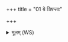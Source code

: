 +++
title = "01 ये त्रिषप्ताः"

+++
<details><summary>मूलम् (WS)</summary>

ये त्रिषप्ताः पर्यन्ति विश्वा रूपाणि बिभ्रतः । तु. शौ.सं. १.१]]  
वाचस्पतिर्बला तेषां तन्वमध्या दधातु मे ॥ १ ॥ पा. तन्वमद्य/तन्वमध्य  
उप न एहि वाचस्पते देवेन मनसा सह ।  
असोष्पते नि रमय मय्येव तन्वं मम ॥ २ ॥
</details>